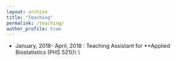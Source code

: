```yaml
---
layout: archive
title: "Teaching"
permalink: /teaching/
author_profile: true
---
```


* January, 2018- April, 2018 : Teaching Assistant for **Applied Biostatistics (PHS 521)}\\ \\
